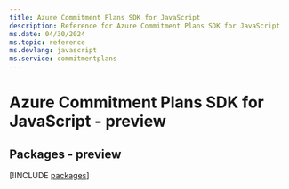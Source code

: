```yaml
---
title: Azure Commitment Plans SDK for JavaScript
description: Reference for Azure Commitment Plans SDK for JavaScript
ms.date: 04/30/2024
ms.topic: reference
ms.devlang: javascript
ms.service: commitmentplans
---
```

# Azure Commitment Plans SDK for JavaScript - preview
## Packages - preview
[!INCLUDE [packages](commitment-plans-index.md)]